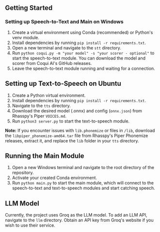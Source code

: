 ## Getting Started

### Setting up Speech-to-Text and Main on Windows

1. Create a virtual environment using Conda (recommended) or Python's venv module.
2. Install dependencies by running `pip install -r requirements.txt`.
3. Open a new terminal and navigate to the `stt` directory.
4. Run `python coqui.py -m "your model" -s "your scorer - optional"` to start the speech-to-text module. You can download the model and scorer from Coqui AI's GitHub releases.
5. Leave the speech-to-text module running and waiting for a connection.


## Setting up Text-to-Speech on Ubuntu

1. Create a Python virtual environment.
2. Install dependencies by running `pip install -r requirements.txt`.
3. Navigate to the `tts` directory.
4. Download the desired model (.onnx) and config (`onnx.json`) from Rhasspy's Piper `VOICES.md`.
5. Run `python3 server.py` to start the text-to-speech module.


**Note:** If you encounter issues with `lib.phonemize` or files in `/lib`, download the `libpiper_phonemize-amd64.tar` file from Rhasspy's Piper Phonemize releases, extract it, and replace the `lib` folder in your `tts` directory.


## Running the Main Module

1. Open a new Windows terminal and navigate to the root directory of the repository.
2. Activate your created Conda environment.
3. Run `python main.py` to start the main module, which will connect to the speech-to-text and text-to-speech modules and start catching speech.


## LLM Model

Currently, the project uses Groq as the LLM model. To add an LLM API, navigate to the `llm` directory. Obtain an API key from Groq's website if you wish to use their service.


